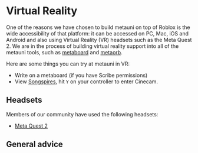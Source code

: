 # Virtual Reality

One of the reasons we have chosen to build metauni on top of Roblox is the wide accessibility of that platform: it can be accessed on PC, Mac, iOS and Android and also using Virtual Reality (VR) headsets such as the Meta Quest 2. We are in the process of building virtual reality support into all of the metauni tools, such as [metaboard](https://github.com/metauni/metaboard) and [metaorb](https://github.com/metauni/orb).

Here are some things you can try at metauni in VR:

* Write on a metaboard (if you have Scribe permissions)
* View [Songspires](https://www.roblox.com/games/8157928012/Songspires), hit `Y` on your controller to enter Cinecam.

## Headsets

Members of our community have used the following headsets:

* [Meta Quest 2](https://store.facebook.com/au/quest/products/quest-2/)

## General advice
